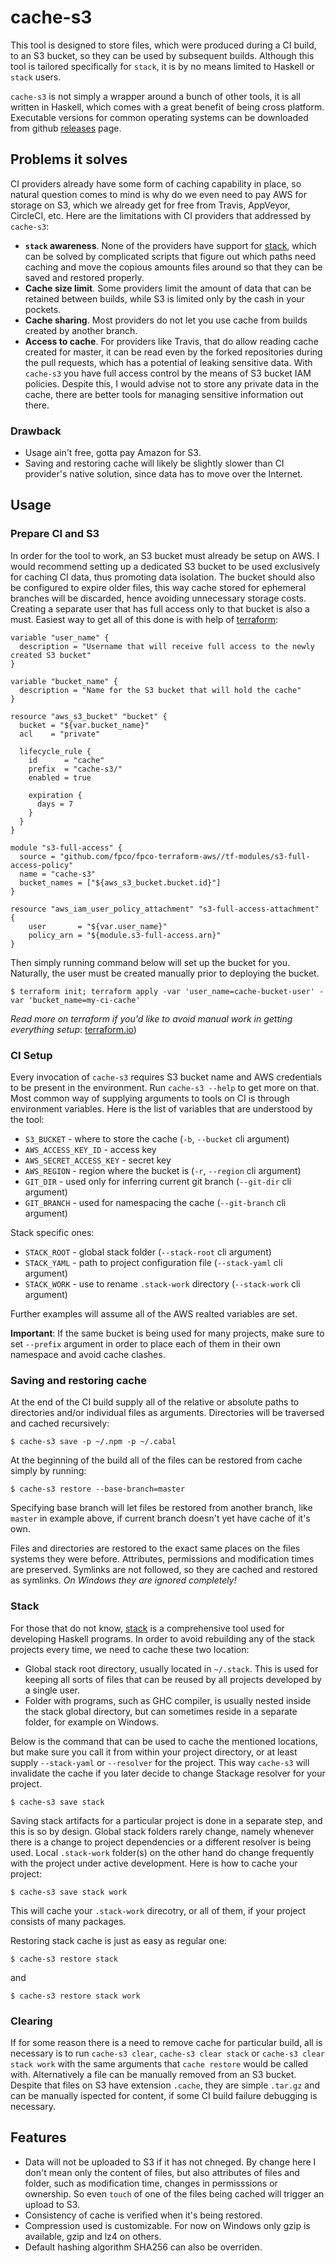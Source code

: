 # cache-s3

This tool is designed to store files, which were produced during a CI build, to an S3 bucket, so
they can be used by subsequent builds. Although this tool is tailored specifically for `stack`,
it is by no means limited to Haskell or `stack` users.

`cache-s3` is not simply a wrapper around a bunch of other tools, it is all written in Haskell,
which comes with a great benefit of being cross platform. Executable versions for common operating
systems can be downloaded from github [releases](https://github.com/fpco/cache-s3/releases) page.


## Problems it solves

CI providers already have some form of caching capability in place, so natural question comes to
mind is why do we even need to pay AWS for storage on S3, which we already get for free from Travis,
AppVeyor, CircleCI, etc. Here are the limitations with CI providers that addressed by `cache-s3`:

* __`stack` awareness__. None of the providers have support for
  [stack](https://docs.haskellstack.org/), which can be solved by complicated scripts that figure
  out which paths need caching and move the copious amounts files around so that they can be saved
  and restored properly.
* __Cache size limit__. Some providers limit the amount of data that can be retained between builds,
  while S3 is limited only by the cash in your pockets.
* __Cache sharing__. Most providers do not let you use cache from builds created by another branch.
* __Access to cache__. For providers like Travis, that do allow reading cache created for master, it
  can be read even by the forked repositories during the pull requests, which has a potential of
  leaking sensitive data. With `cache-s3` you have full access control by the means of S3 bucket IAM
  policies. Despite this, I would advise not to store any private data in the cache, there are better
  tools for managing sensitive information out there.

### Drawback

* Usage ain't free, gotta pay Amazon for S3.
* Saving and restoring cache will likely be slightly slower than CI provider's native solution,
  since data has to move over the Internet.


## Usage

### Prepare CI and S3

In order for the tool to work, an S3 bucket must already be setup on AWS. I would recommend setting
up a dedicated S3 bucket to be used exclusively for caching CI data, thus promoting data
isolation. The bucket should also be configured to expire older files, this way cache stored for
ephemeral branches will be discarded, hence avoiding unnecessary storage costs. Creating a
separate user that has full access only to that bucket is also a must. Easiest way to get
all of this done is with help of [terraform](https://www.terraform.io/downloads.html):

```hcl
variable "user_name" {
  description = "Username that will receive full access to the newly created S3 bucket"
}

variable "bucket_name" {
  description = "Name for the S3 bucket that will hold the cache"
}

resource "aws_s3_bucket" "bucket" {
  bucket = "${var.bucket_name}"
  acl    = "private"

  lifecycle_rule {
    id      = "cache"
    prefix  = "cache-s3/"
    enabled = true

    expiration {
      days = 7
    }
  }
}

module "s3-full-access" {
  source = "github.com/fpco/fpco-terraform-aws//tf-modules/s3-full-access-policy"
  name = "cache-s3"
  bucket_names = ["${aws_s3_bucket.bucket.id}"]
}

resource "aws_iam_user_policy_attachment" "s3-full-access-attachment" {
    user       = "${var.user_name}"
    policy_arn = "${module.s3-full-access.arn}"
}
```

Then simply running command below will set up the bucket for you. Naturally, the user must be
created manually prior to deploying the bucket.

```
$ terraform init; terraform apply -var 'user_name=cache-bucket-user' -var 'bucket_name=my-ci-cache'
```

_Read more on terraform if you'd like to avoid manual work in getting everything setup_:
[terraform.io](https://www.terraform.io/intro/index.html))

### CI Setup

Every invocation of `cache-s3` requires S3 bucket name and AWS credentials to be present in the
environment. Run `cache-s3 --help` to get more on that. Most common way of supplying arguments to
tools on CI is through environment variables. Here is the list of variables that are understood by
the tool:

* `S3_BUCKET` - where to store the cache (`-b`, `--bucket` cli argument)
* `AWS_ACCESS_KEY_ID` - access key
* `AWS_SECRET_ACCESS_KEY` - secret key
* `AWS_REGION` - region where the bucket is (`-r`, `--region` cli argument)
* `GIT_DIR` - used only for inferring current git branch  (`--git-dir` cli argument)
* `GIT_BRANCH` - used for namespacing the cache (`--git-branch` cli argument)

Stack specific ones:

* `STACK_ROOT` - global stack folder (`--stack-root` cli argument)
* `STACK_YAML` - path to project configuration file (`--stack-yaml` cli argument)
* `STACK_WORK` - use to rename `.stack-work` directory (`--stack-work` cli argument)

Further examples will assume all of the AWS realted variables are set.

__Important__: If the same bucket is being used for many projects, make sure to set `--prefix`
argument in order to place each of them in their own namespace and avoid cache clashes.

### Saving and restoring cache

At the end of the CI build supply all of the relative or absolute paths to directories and/or
individual files as arguments. Directories will be traversed and cached recursively:

```
$ cache-s3 save -p ~/.npm -p ~/.cabal
```

At the beginning of the build all of the files can be restored from cache simply by running:

```
$ cache-s3 restore --base-branch=master
```

Specifying base branch will let files be restored from another branch, like `master` in example
above, if current branch doesn't yet have cache of it's own.

Files and directories are restored to the exact same places on the files systems they were
before. Attributes, permissions and modification times are preserved. Symlinks are not followed, so
they are cached and restored as symlinks. _On Windows they are ignored completely!_


### Stack

For those that do not know, [stack](https://docs.haskellstack.org) is a comprehensive tool used for
developing Haskell programs. In order to avoid rebuilding any of the stack projects every time, we
need to cache these two location:

* Global stack root directory, usually located in `~/.stack`. This is used for keeping all sorts of
  files that can be reused by all projects developed by a single user.
* Folder with programs, such as GHC compiler, is usually nested inside the stack global directory,
  but can sometimes reside in a separate folder, for example on Windows.

Below is the command that can be used to cache the mentioned locations, but make sure you call it
from within your project directory, or at least supply `--stack-yaml` or `--resolver` for the
project. This way `cache-s3` will invalidate the cache if you later decide to change Stackage
resolver for your project.

```
$ cache-s3 save stack
```

Saving stack artifacts for a particular project is done in a separate step, and this is so by
design. Global stack folders rarely change, namely whenever there is a change to project
dependencies or a different resolver is being used. Local `.stack-work` folder(s) on the other hand
do change frequently with the project under active development. Here is how to cache your project:

```
$ cache-s3 save stack work
```

This will cache your `.stack-work` direcotry, or all of them, if your project consists of many
packages.

Restoring stack cache is just as easy as regular one:

```
$ cache-s3 restore stack
```

and

```
$ cache-s3 restore stack work
```


### Clearing

If for some reason there is a need to remove cache for particular build, all is necessary is to run
`cache-s3 clear`, `cache-s3 clear stack` or `cache-s3 clear stack work` with the same arguments that
`cache restore` would be called with. Alternatively a file can be manually removed from an S3
bucket. Despite that files on S3 have extension `.cache`, they are simple `.tar.gz` and can be
manually ispected for content, if some CI build failure debugging is necessary.

## Features

* Data will not be uploaded to S3 if it has not chneged. By change here I don't mean only the
  content of files, but also attributes of files and folder, such as modification time, changes in
  permisssions or ownership. So even `touch` of one of the files being cached will trigger an upload
  to S3.
* Consistency of cache is verified when it's being restored.
* Compression used is customizable. For now on Windows only gzip is available, gzip and lz4 on
  others.
* Default hashing algorithm SHA256 can also be overriden.
